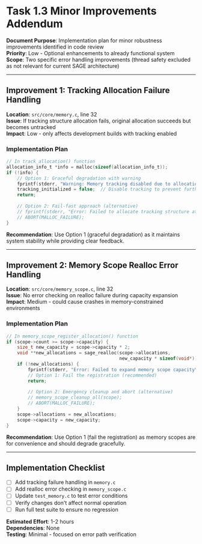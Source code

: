 # Task 1.3 Minor Improvements Addendum

**Document Purpose**: Implementation plan for minor robustness improvements identified in code review  
**Priority**: Low - Optional enhancements to already functional system  
**Scope**: Two specific error handling improvements (thread safety excluded as not relevant for current SAGE architecture)

---

## Improvement 1: Tracking Allocation Failure Handling

**Location**: `src/core/memory.c`, line 32  
**Issue**: If tracking structure allocation fails, original allocation succeeds but becomes untracked  
**Impact**: Low - only affects development builds with tracking enabled

### Implementation Plan
```c
// In track_allocation() function
allocation_info_t *info = malloc(sizeof(allocation_info_t));
if (!info) {
    // Option 1: Graceful degradation with warning
    fprintf(stderr, "Warning: Memory tracking disabled due to allocation failure at %s:%d\n", file, line);
    tracking_initialized = false;  // Disable tracking to prevent further failures
    return;
    
    // Option 2: Fail-fast approach (alternative)
    // fprintf(stderr, "Error: Failed to allocate tracking structure at %s:%d\n", file, line);
    // ABORT(MALLOC_FAILURE);
}
```

**Recommendation**: Use Option 1 (graceful degradation) as it maintains system stability while providing clear feedback.

---

## Improvement 2: Memory Scope Realloc Error Handling

**Location**: `src/core/memory_scope.c`, line 32  
**Issue**: No error checking on realloc failure during capacity expansion  
**Impact**: Medium - could cause crashes in memory-constrained environments

### Implementation Plan
```c
// In memory_scope_register_allocation() function
if (scope->count >= scope->capacity) {
    size_t new_capacity = scope->capacity * 2;
    void **new_allocations = sage_realloc(scope->allocations, 
                                          new_capacity * sizeof(void*));
    if (!new_allocations) {
        fprintf(stderr, "Error: Failed to expand memory scope capacity\n");
        // Option 1: Fail the registration (recommended)
        return;
        
        // Option 2: Emergency cleanup and abort (alternative)
        // memory_scope_cleanup_all(scope);
        // ABORT(MALLOC_FAILURE);
    }
    scope->allocations = new_allocations;
    scope->capacity = new_capacity;
}
```

**Recommendation**: Use Option 1 (fail the registration) as memory scopes are for convenience and should degrade gracefully.

---

## Implementation Checklist

- [ ] Add tracking failure handling in `memory.c`
- [ ] Add realloc error checking in `memory_scope.c`  
- [ ] Update `test_memory.c` to test error conditions
- [ ] Verify changes don't affect normal operation
- [ ] Run full test suite to ensure no regression

**Estimated Effort**: 1-2 hours  
**Dependencies**: None  
**Testing**: Minimal - focused on error path verification